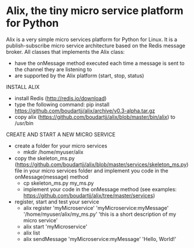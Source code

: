 # Alix, the tiny micro service platform for Python
Alix is a very simple micro services platform for Python for Linux. It is a publish-subscribe micro service architecture based on the Redis message broker.
All classes that implements the Alix class:
- have the onMessage method executed each time a message is sent to the channel they are listening to
- are supported by the Alix platform (start, stop, status)

INSTALL ALIX
- install Redis (http://redis.io/download)
- type the following command: pip install https://github.com/boudartjj/alix/archive/v0.3-alpha.tar.gz
- copy alix (https://github.com/boudartjj/alix/blob/master/bin/alix) to /usr/bin

CREATE AND START A NEW MICRO SERVICE
- create a folder for your micro services
    - mkdir /home/myuser/alix
- copy the skeleton_ms.py (https://github.com/boudartjj/alix/blob/master/services/skeleton_ms.py) file in your micro services folder and implement you code in the onMessage(message) method
    - cp skeleton_ms.py my_ms.py
    - implement your code in the onMessage method (see examples: https://github.com/boudartjj/alix/tree/master/services)
- register, start and test your service
    - alix register 'myMicroservice' 'myMicroservice:myMessage' '/home/myuser/alix/my_ms.py' 'this is a short description of my micro service'
    - alix start 'myMicroservice'
    - alix list
    - alix sendMessage 'myMicroservice:myMessage' 'Hello, World!'

